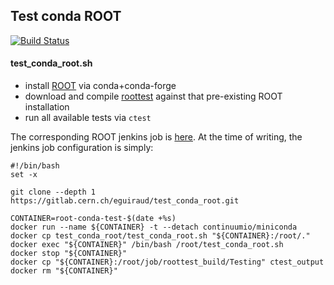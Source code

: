 ## Test conda ROOT

[![Build Status](https://epsft-jenkins.cern.ch/buildStatus/icon?job=root-conda-roottest)](https://epsft-jenkins.cern.ch/job/root-conda-roottest)

#### test\_conda\_root.sh

- install [ROOT](github.com/root-project/root) via conda+conda-forge
- download and compile [roottest](http://github.com/root-project/roottest) against that pre-existing ROOT installation
- run all available tests via `ctest`

The corresponding ROOT jenkins job is [here](https://epsft-jenkins.cern.ch/view/ROOT/job/root-conda-roottest).
At the time of writing, the jenkins job configuration is simply:

```
#!/bin/bash
set -x

git clone --depth 1 https://gitlab.cern.ch/eguiraud/test_conda_root.git

CONTAINER=root-conda-test-$(date +%s)
docker run --name ${CONTAINER} -t --detach continuumio/miniconda
docker cp test_conda_root/test_conda_root.sh "${CONTAINER}:/root/."
docker exec "${CONTAINER}" /bin/bash /root/test_conda_root.sh
docker stop "${CONTAINER}"
docker cp "${CONTAINER}:/root/job/roottest_build/Testing" ctest_output
docker rm "${CONTAINER}"
```
